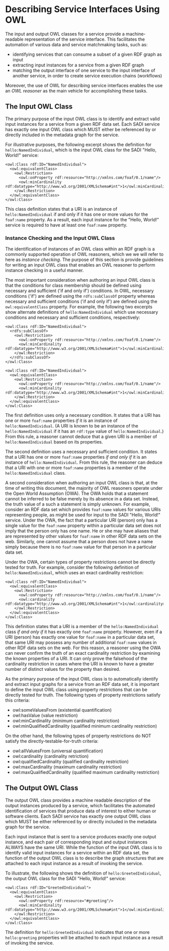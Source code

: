 # Describing Service Interfaces Using OWL #

The input and output OWL classes for a service provide a machine-readable representation of the service interface.  This facilitates the automation of various data and service matchmaking tasks, such as:

  * identifying services that can consume a subset of a given RDF graph as input
  * extracting input instances for a service from a given RDF graph
  * matching the output interface of one service to the input interface of another service, in order to create service execution chains (workflows)

Moreover, the use of OWL for describing service interfaces enables the use an _OWL reasoner_ as the main vehicle for accomplishing these tasks.

## The Input OWL Class ##

The primary purpose of the input OWL class is to identify and extract valid input instances for a service from a given RDF data set. Each SADI service has exactly one input OWL class which MUST either be referenced by or directly included in the metadata graph for the service.

For illustrative purposes, the following excerpt shows the definition for `hello:NamedIndividual`, which is the input OWL class for the SADI "Hello, World!" service:

```
<owl:Class rdf:ID="NamedIndividual">
  <owl:equivalentClass>
    <owl:Restriction>
      <owl:onProperty rdf:resource="http://xmlns.com/foaf/0.1/name"/>
      <owl:minCardinality rdf:datatype="http://www.w3.org/2001/XMLSchema#int">1</owl:minCardinality>
    </owl:Restriction>
  </owl:equivalentClass>
</owl:Class>
```

This class definition states that a URI is an instance of `hello:NamedIndividual` if and only if it has one or more values for the `foaf:name` property.  As a result, each input instance for the "Hello, World!" service is required to have at least one `foaf:name` property.

### Instance Checking and the Input OWL Class ###

The identification of instances of an OWL class within an RDF graph is a commonly supported operation of OWL reasoners, which we we will refer to here as _instance checking_. The purpose of this section is provide guidelines for writing an input OWL class that enables an OWL reasoner to perform instance checking in a useful manner.

The most important consideration when authoring an input OWL class is that the conditions for class membership should be defined using necessary and sufficient ('if and only if') conditions.  In OWL, necessary conditions ('if') are defined using the `rdfs:subClassOf` property whereas necessary and sufficient conditions ('if and only if') are defined using the `owl:equivalentClass` property.  For example, the following two excerpts show alternate definitions of `hello:NamedIndividual` which use necessary conditions and necessary and sufficient conditions, respectively:

```
<owl:Class rdf:ID="NamedIndividual">
  <rdfs:subClassOf>
    <owl:Restriction>
      <owl:onProperty rdf:resource="http://xmlns.com/foaf/0.1/name"/>
      <owl:minCardinality rdf:datatype="http://www.w3.org/2001/XMLSchema#int">1</owl:minCardinality>
    </owl:Restriction>
  </rdfs:subClassOf>
</owl:Class>
```

```
<owl:Class rdf:ID="NamedIndividual">
  <owl:equivalentClass>
    <owl:Restriction>
      <owl:onProperty rdf:resource="http://xmlns.com/foaf/0.1/name"/>
      <owl:minCardinality rdf:datatype="http://www.w3.org/2001/XMLSchema#int">1</owl:minCardinality>
    </owl:Restriction>
  </owl:equivalentClass>
</owl:Class>
```

The first definition uses only a necessary condition. It states that a URI has one or more `foaf:name` properties _if_ it is an instance of `hello:NamedIndividual`. (A URI is known to be an instance of the `hello:NamedIndividual` if it has an `rdf:type` value of `hello:NamedIndividual`.) From this rule, a reasoner cannot deduce that a given URI is a member of `hello:NamedIndividual` based on its properties.

The second definition uses a necessary and sufficient condition. It states that a URI has one or more `foaf:name` properties _if and only if_ it is an instance of `hello:NamedIndividual`.  From this rule, the reasoner can deduce that a URI with one or more `foaf:name` properties is a member of the `hello:NamedIndividual` class.

A second consideration when authoring an input OWL class is that, at the time of writing this document, the majority of OWL reasoners operate under the Open World Assumption (OWA). The OWA holds that a statement cannot be inferred to be false merely by its absence in a data set.  Instead, the truth value of a such a statement is simply unknown. For example, consider an RDF data set which provides `foaf:name` values for various URIs representing people, as might be used for input to the SADI "Hello, World!" service.  Under the OWA, the fact that a particular URI (person) only has a single value for the `foaf:name` property within a particular data set does not imply that the person only has one name. He or she may have aliases that are represented by other values for `foaf:name` in other RDF data sets on the web. Similarly, one cannot assume that a person does not have a name simply because there is no `foaf:name` value for that person in a particular data set.

Under the OWA, certain types of property restrictions cannot be directly tested for truth. For example, consider the following definition of `hello:NamedIndividual`, which uses an exact cardinality restriction:

```
<owl:Class rdf:ID="NamedIndividual">
  <owl:equivalentClass>
    <owl:Restriction>
      <owl:onProperty rdf:resource="http://xmlns.com/foaf/0.1/name"/>
      <owl:cardinality rdf:datatype="http://www.w3.org/2001/XMLSchema#int">1</owl:cardinality>
    </owl:Restriction>
  </owl:equivalentClass>
</owl:Class>
```

This definition states that a URI is a member of the `hello:NamedIndividual` class _if and only if_ it has exactly one `foaf:name` property.  However, even if a URI (person) has exactly one value for `foaf:name` in a particular data set, that same URI may possess any number of additional `foaf:name` values in other RDF data sets on the web.  For this reason, a reasoner using the OWA can never confirm the truth of an exact cardinality restriction by examining the known properties of a URI. It can only prove the falsehood of the cardinality restriction in cases where the URI is known to have a greater number of distinct values for the property than desired.

As the primary purpose of the input OWL class is to automatically identify and extract input graphs for a service from an RDF data set, it is important to define the input OWL class using property restrictions that can be directly tested for truth.  The following types of property restrictions satisfy this criteria:

  * owl:someValuesFrom (existential quantification)
  * owl:hasValue (value restriction)
  * owl:minCardinality (minimum cardinality restriction)
  * owl:minQualifiedCardinality (qualified minimum cardinality restriction)

On the other hand, the following types of property restrictions do NOT satisfy the directly-testable-for-truth criteria:

  * owl:allValuesFrom (universal quantification)
  * owl:cardinality (cardinality retriction)
  * owl:qualifiedCardinality (qualified cardinality restriction)
  * owl:maxCardinality (maximum cardinality restriction)
  * owl:maxQualifiedCardinality (qualified maximum cardinality restriction)

## The Output OWL Class ##

The output OWL class provides a machine readable description of the output instances produced by a service, which facilitates the automated identification of services that produce data of interest to either human or software clients. Each SADI service has exactly one output OWL class which MUST be either referenced by or directly included in the metadata graph for the service.

Each input instance that is sent to a service produces exactly one output instance, and each pair of corresponding input and output instances ALWAYS have the same URI.  While the function of the input OWL class is to identify valid input instances for a service within an RDF data set, the function of the output OWL class is to describe the graph structures that are attached to each input instance as a result of invoking the service.

To illustrate, the following shows the definition of `hello:GreetedIndividual`, the output OWL class for the SADI "Hello, World!" service:

```
<owl:Class rdf:ID="GreetedIndividual">
  <owl:equivalentClass>
    <owl:Restriction>
      <owl:onProperty rdf:resource="#greeting"/>
      <owl:minCardinality rdf:datatype="http://www.w3.org/2001/XMLSchema#int">1</owl:minCardinality>
    </owl:Restriction>
  </owl:equivalentClass>
</owl:Class>
```

The definition for `hello:GreetedIndividual` indicates that one or more `hello:greeting` properties will be attached to each input instance as a result of invoking the service.
